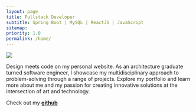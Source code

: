 ```yaml
---
layout: page
title: Fullstack Developer
subtitle: Spring Boot | MySQL | ReactJS | JavaScript
sitemap:
priority: 1.0
permalink: /home/
---
```

<img src="{{ '/assets/img/sushant.png' | prepend: site.baseurl }}" id="about-img">
<div id="describe-text">
	<p>Design meets code on my personal website. As an architecture graduate turned software engineer, I showcase my multidisciplinary approach to problem-solving through a range of projects. Explore my portfolio and learn more about me and my passion for creating innovative solutions at the intersection of art and technology.</p>
	<p>Check out my <strong> <a href="https://github.com/sushantsn"> github</a> </strong></p>
</div>